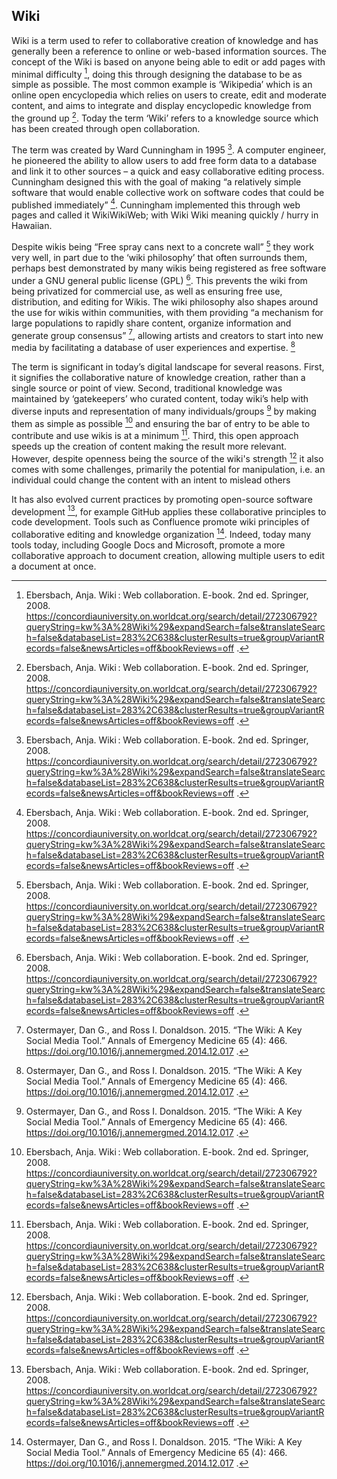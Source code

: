 ## Wiki 

Wiki is a term used to refer to collaborative creation of knowledge and has generally been a reference to online or web-based information sources. The concept of the Wiki is based on anyone being able to edit or add pages with minimal difficulty [^OwenHWiki1], doing this through designing the database to be as simple as possible. The most common example is ‘Wikipedia’ which is an online open encyclopedia which relies on users to create, edit and moderate content, and aims to integrate and display encyclopedic knowledge from the ground up [^OwenHWiki1].  Today the term ‘Wiki’ refers to a knowledge source which has been created through open collaboration.   

The term was created by Ward Cunningham in 1995 [^OwenHWiki1]. A computer engineer, he pioneered the ability to allow users to add free form data to a database and link it to other sources – a quick and easy collaborative editing process. Cunningham designed this with the goal of making “a relatively simple software that would enable collective work on software codes that could be published immediately” [^OwenHWiki1]. Cunningham implemented this through web pages and called it WikiWikiWeb; with Wiki Wiki meaning quickly / hurry in Hawaiian.  

Despite wikis being “Free spray cans next to a concrete wall” [^OwenHWiki1] they work very well, in part due to the ‘wiki philosophy’ that often surrounds them, perhaps best demonstrated by many wikis being registered as free software under a GNU general public license (GPL) [^OwenHWiki1]. This prevents the wiki from being privatized for commercial use, as well as ensuring free use, distribution, and editing for Wikis. The wiki philosophy also shapes around the use for wikis within communities, with them providing “a mechanism for large populations to rapidly share content, organize information and generate group consensus” [^OwenHWiki2], allowing artists and creators to start into new media by facilitating a database of user experiences and expertise. [^OwenHWiki2]  

The term is significant in today’s digital landscape for several reasons.  First, it signifies the collaborative nature of knowledge creation, rather than a single source or point of view. Second, traditional knowledge was maintained by ‘gatekeepers’ who curated content, today wiki’s help with diverse inputs and representation of many individuals/groups [^OwenHWiki2] by making them as simple as possible [^OwenHWiki1] and ensuring the bar of entry to be able to contribute and use wikis is at a minimum [^OwenHWiki1]. Third, this open approach speeds up the creation of content making the result more relevant. However, despite openness being the source of the wiki's strength [^OwenHWiki1] it also comes with some challenges, primarily the potential for manipulation, i.e. an individual could change the content with an intent to mislead others 

It has also evolved current practices by promoting open-source software development [^OwenHWiki1], for example GitHub applies these collaborative principles to code development.  Tools such as Confluence promote wiki principles of collaborative editing and knowledge organization [^OwenHWiki2].  Indeed, today many tools today, including Google Docs and Microsoft, promote a more collaborative approach to document creation, allowing multiple users to edit a document at once. 

 

 

 

 

[^OwenHWiki1]: Ebersbach, Anja. Wiki : Web collaboration. E-book. 2nd ed. Springer, 2008. https://concordiauniversity.on.worldcat.org/search/detail/272306792?queryString=kw%3A%28Wiki%29&expandSearch=false&translateSearch=false&databaseList=283%2C638&clusterResults=true&groupVariantRecords=false&newsArticles=off&bookReviews=off . 

[^OwenHWiki2]: Ostermayer, Dan G., and Ross I. Donaldson. 2015. “The Wiki: A Key Social Media Tool.” Annals of Emergency Medicine 65 (4): 466. https://doi.org/10.1016/j.annemergmed.2014.12.017 . 

 
